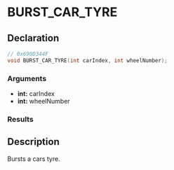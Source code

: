 # BURST_CAR_TYRE

## Declaration
```cpp
// 0x690D344F
void BURST_CAR_TYRE(int carIndex, int wheelNumber);
```

### Arguments
- **int:** carIndex
- **int:** wheelNumber

### Results

## Description
Bursts a cars tyre.